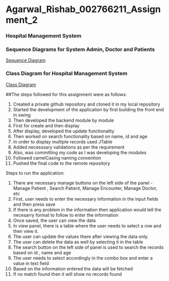 # Agarwal_Rishab_002766211_Assignment_2

### Hospital Management System ###

### Sequence Diagrams for System Admin, Doctor and Patients


<a href="https://drive.google.com/file/d/13k5tvxipTiTSxjEG2_MQND5X0zugZoW3/view?usp=share_link" target="_blank">Sequence Diagram</a>


### Class Diagram for Hospital Management System

<a href="https://drive.google.com/file/d/1UuShrCapyg1Y6JxnhauDHHzfpqnAIGW7/view?usp=share_link" target="_blank">Class Diagram</a>


##The steps followed for this assignment were as follows:

1. Created a private github repository and cloned it in my local repository
2. Started the development of the application by first building the front end in swing
3. Then developed the backend module by module
4. First for create and then display
5. After display, developed the update functionality
6. Then worked on search functionality based on name, id and age
7. In order to display multiple records used JTable
8. Added necesssary validations as per the requirement
9. Also, was committing my code as I was developing the modules
10. Followed camelCasing naming convention
11. Pushed the final code to the remote repository

Steps to run the application:
1. There are necessary manage buttons on the left side of the panel - Manage Patient , Search Patient, Manage Encounter, Manage Doctor, etc
2. First, user needs to enter the necessary information in the input fields and then press save
3. If there is any problem in the information then application would tell the necesarry format to follow to enter the information
4. Once saved, the user can view the data
5. In view panel, there is a table where the user needs to select a row and then view it.
6. The user can update the values there after viewing the data only.
7. The user can delete the data as well by selecting it in the table
8. The search button on the left side of panel is used to search the records based on id , name and age
9. The user needs to select accordingly in the combo box and enter a value in text field
10. Based on the information entered the data will be fetched
11. If no match found then it will show no records found